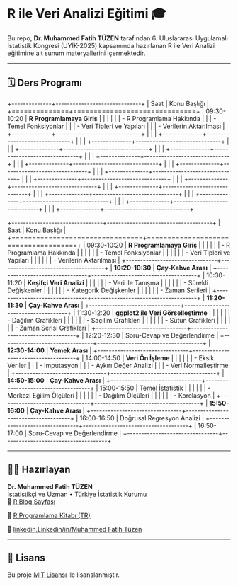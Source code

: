 # R ile Veri Analizi Eğitimi 🎓

Bu repo, **Dr. Muhammed Fatih TÜZEN** tarafından 6. Uluslararası Uygulamalı İstatistik Kongresi (UYİK-2025) kapsamında hazırlanan R ile Veri Analizi eğitimine ait sunum materyallerini içermektedir.

------------------------------------------------------------------------

## 🗓️ Ders Programı

+--------------+------------------------------+
| Saat         | Konu Başlığı                 |
+==============+==============================+
| 09:30-10:20  | **R Programlamaya Giriş**    |
|              |                              |
|              | -   R Programlama Hakkında   |
|              | -   Temel Fonksiyonlar       |
|              | -   Veri Tipleri ve Yapıları |
|              | -   Verilerin Aktarılması    |
+--------------+------------------------------+
|              |                              |
+--------------+------------------------------+
|              |                              |
+--------------+------------------------------+
|              |                              |
+--------------+------------------------------+
|              |                              |
+--------------+------------------------------+
|              |                              |
+--------------+------------------------------+
|              |                              |
+--------------+------------------------------+
|              |                              |
+--------------+------------------------------+
|              |                              |
+--------------+------------------------------+
|              |                              |
+--------------+------------------------------+
|              |                              |
+--------------+------------------------------+
|              |                              |
+--------------+------------------------------+
|              |                              |
+--------------+------------------------------+
|              |                              |
+--------------+------------------------------+
|              |                              |
+--------------+------------------------------+
|              |                              |
+--------------+------------------------------+

+--------------------------------+-------------------------------------+
| Saat                           | Konu Başlığı                        |
+================================+=====================================+
| 09:30-10:20                    | **R Programlamaya Giriş**           |
|                                |                                     |
|                                | -   R Programlama Hakkında          |
|                                |                                     |
|                                | -   Temel Fonksiyonlar              |
|                                |                                     |
|                                | -   Veri Tipleri ve Yapıları        |
|                                |                                     |
|                                | -   Verilerin Aktarılması           |
+--------------------------------+-------------------------------------+
| **10:20-10:30**                | **Çay-Kahve Arası**                 |
+--------------------------------+-------------------------------------+
| 10:30-11:20                    | **Keşifçi Veri Analizi**            |
|                                |                                     |
|                                | -   Veri ile Tanışma                |
|                                |                                     |
|                                | -   Sürekli Değişkenler             |
|                                |                                     |
|                                | -   Kategorik Değişkenler           |
|                                |                                     |
|                                | -   Zaman Serileri                  |
+--------------------------------+-------------------------------------+
| **11:20-11:30**                | **Çay-Kahve Arası**                 |
+--------------------------------+-------------------------------------+
| 11:30-12:20                    | **ggplot2 ile Veri Görselleştirme** |
|                                |                                     |
|                                | -   Dağılım Grafikleri              |
|                                |                                     |
|                                | -   Saçılım Grafikleri              |
|                                |                                     |
|                                | -   Sütun Grafikleri                |
|                                |                                     |
|                                | -   Zaman Serisi Grafikleri         |
+--------------------------------+-------------------------------------+
| 12:20-12:30                    | Soru-Cevap ve Değerlendirme         |
+--------------------------------+-------------------------------------+
| **12:30-14:00**                | **Yemek Arası**                     |
+--------------------------------+-------------------------------------+
| 14:00-14:50                    | **Veri Ön İşleme**                  |
|                                |                                     |
|                                | -   Eksik Veriler                   |
|                                | -   İmputasyon                      |
|                                | -   Aykırı Değer Analizi            |
|                                | -   Veri Normalleştirme             |
+--------------------------------+-------------------------------------+
| **14:50-15:00**                | **Çay-Kahve Arası**                 |
+--------------------------------+-------------------------------------+
| 15:00-15:50                    | Temel İstatistik                    |
|                                |                                     |
|                                | -   Merkezi Eğilim Ölçüleri         |
|                                |                                     |
|                                | -   Dağılım Ölçüleri                |
|                                |                                     |
|                                | -   Korelasyon                      |
+--------------------------------+-------------------------------------+
| **15:50-16:00**                | **Çay-Kahve Arası**                 |
+--------------------------------+-------------------------------------+
| 16:00-16:50                    | Doğrusal Regresyon Analizi          |
+--------------------------------+-------------------------------------+
| 16:50-17:00                    | Soru-Cevap ve Değerlendirme         |
+--------------------------------+-------------------------------------+

------------------------------------------------------------------------

## 👨‍🏫 Hazırlayan

**Dr. Muhammed Fatih TÜZEN**\
İstatistikçi ve Uzman • Türkiye İstatistik Kurumu\
🔗 [R Blog Sayfası](https://mfatihtuzen.netlify.app/)

🔗 [R Programlama Kitabı (TR)](https://rprogramlama.netlify.app)

🔗 [linkedin.Linkedin/in/](https://www.linkedin.com/in/fatihtuzen)[Muhammed Fatih Tüzen](https://www.linkedin.com/in/dr-m-fatih-t-2b2a4328/)

------------------------------------------------------------------------

## 📝 Lisans

Bu proje [MIT Lisansı](LICENSE) ile lisanslanmıştır.
